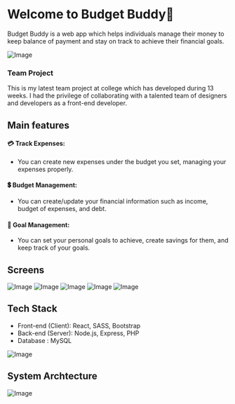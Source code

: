 # Welcome to Budget Buddy👋
Budget Buddy is a web app which helps individuals manage their money to keep balance of payment and stay on track to achieve their financial goals.
<br>

![Image](https://github.com/user-attachments/assets/7e58fad1-29df-4c2f-9e49-44796851efed)

### Team Project
This is my latest team project at college which has developed during 13 weeks.
I had the privilege of collaborating with a talented team of designers and developers as a front-end developer.

## Main features
#### 💳 Track Expenses:
- You can create new expenses under the budget you set, managing your expenses properly. 
#### 💲 Budget Management:
- You can create/update your financial information such as income, budget of expenses, and debt. 
#### 🎯 Goal Management:
- You can set your personal goals to achieve, create savings for them, and keep track of your goals.

## Screens
![Image](https://github.com/user-attachments/assets/db999f84-9a89-4423-95cf-6dd1830b14d1)
![Image](https://github.com/user-attachments/assets/9c3cbba5-bef9-4161-b295-a5c120ba77e3)
![Image](https://github.com/user-attachments/assets/71b6e017-5c3c-448c-8fe1-58ffe58c176b)
![Image](https://github.com/user-attachments/assets/970747bf-823b-478c-8183-51ca9bfe4bbb)
![Image](https://github.com/user-attachments/assets/8b15563e-1554-4233-9b1a-d8ddb3d675e1)

## Tech Stack
- Front-end (Client): React, SASS, Bootstrap
- Back-end (Server): Node.js, Express, PHP
- Database : MySQL

![Image](https://github.com/user-attachments/assets/13df73ad-fd48-46da-9df3-701e1e3c085c)

## System Archtecture
![Image](https://github.com/user-attachments/assets/1141afc8-3fb2-4ba7-8e2b-fb44f41ca53d)
<br><br>
